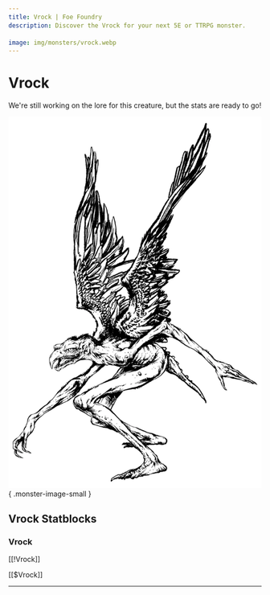 ```yaml
---
title: Vrock | Foe Foundry
description: Discover the Vrock for your next 5E or TTRPG monster.

image: img/monsters/vrock.webp
---
```


# Vrock


We're still working on the lore for this creature, but the stats are ready to go!


![Vrock](../img/monsters/vrock.webp){ .monster-image-small }


## Vrock Statblocks


### Vrock

[[!Vrock]]

[[$Vrock]]

---
